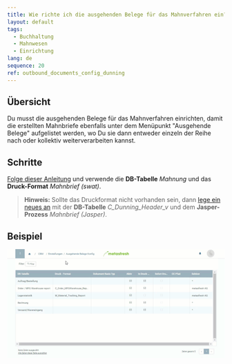 ```yaml
---
title: Wie richte ich die ausgehenden Belege für das Mahnverfahren ein?
layout: default
tags:
  - Buchhaltung
  - Mahnwesen
  - Einrichtung
lang: de
sequence: 20
ref: outbound_documents_config_dunning
---
```


## Übersicht
Du musst die ausgehenden Belege für das Mahnverfahren einrichten, damit die erstellten Mahnbriefe ebenfalls unter dem Menüpunkt "Ausgehende Belege" aufgelistet werden, wo Du sie dann entweder einzeln der Reihe nach oder kollektiv weiterverarbeiten kannst.

## Schritte
[Folge dieser Anleitung](Ausgehende_Belege_Konfig) und verwende die **DB-Tabelle** *Mahnung* und das **Druck-Format** *Mahnbrief (swat)*.
 >**Hinweis:** Sollte das Druckformat nicht vorhanden sein, dann [lege ein neues an](Druckformat_anlegen) mit der **DB-Tabelle** *C_Dunning_Header_v* und dem **Jasper-Prozess** *Mahnbrief (Jasper)*.

## Beispiel
![](assets/Ausgehende_Belege_Konfig+Mahnung.gif)
